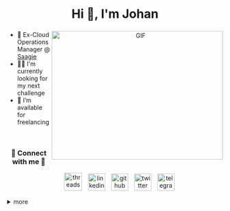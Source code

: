 <h1 align="center">Hi 👋, I'm Johan</h1>
<h3 align="center"></h3>

<a target="_blank" align="center">
  <img align="right" top="500" height="300" width="400" alt="GIF" src="https://media.giphy.com/media/SWoSkN6DxTszqIKEqv/giphy.gif">
</a>

- 🔭 Ex-Cloud Operations Manager @ <a href="https://www.saagie.com" target="blank">Saagie</a>
- 🧑‍💻 I'm currently looking for my next challenge
- 🤝 I’m available for freelancing

<br/>
<h3 align="center" > 🤝 Connect with me 🤝 </h3>

<p align="center">
 <div align="center"  class="icons-social" style="margin-left: 10px;">
  <a style="margin-left: 10px;" target="_blank" href="https://www.threads.net/@jdenoy"><img width="42" height="42" src="https://img.icons8.com/?size=60&id=oykyblY20T6o&format=png" alt="threads"/></a>
  <a style="margin-left: 10px;" target="_blank" href="https://linkedin.com/in/jdenoy"><img width="40" height="40" src="https://img.icons8.com/ios-filled/50/linkedin.png" alt="linkedin"/></a>
  <a style="margin-left: 10px;" target="_blank" href="https://github.com/jdenoy"><img width="40" height="40" src="https://img.icons8.com/ios-filled/50/github.png" alt="github"/></a>
  <a style="margin-left: 10px;" target="_blank" href="https://twitter.com/jdenoy"><img width="40" height="40" src="https://img.icons8.com/ios-filled/50/twitter.png" alt="twitter"/></a>
  <a style="margin-left: 10px;" target="_blank" href="https://t.me/jdenoy"><img width="40" height="40" src="https://img.icons8.com/ios-filled/50/telegram.png" alt="telegram"/></a>
 </div>
</p>




[//]: #!https://github.com/simple-icons/simple-icons/blob/master/slugs.md





<details>
<summary>more</summary>
  
# 💻 Tech Stack:
![atom](https://img.shields.io/badge/Atom-%2366595C.svg?style=flat&logo=Atom&logoColor=white) 
![visualstudiocode](https://img.shields.io/badge/Visual_Studio_Code-%230078D4.svg?style=flat&logo=visualstudiocode&logoColor=white) 


![PHP](https://img.shields.io/badge/php-%23777BB4.svg?style=flat&logo=php&logoColor=white) 
![Perl](https://img.shields.io/badge/perl-%2339457E.svg?style=flat&logo=perl&logoColor=white) 
![Python](https://img.shields.io/badge/python-3670A0?style=flat&logo=python&logoColor=ffdd54) 
![Go](https://img.shields.io/badge/go-%2300ADD8.svg?style=flat&logo=go&logoColor=white) 
![HTML5](https://img.shields.io/badge/html5-%23E34F26.svg?style=flat&logo=html5&logoColor=white) 
![Shell Script](https://img.shields.io/badge/shell_script-%23121011.svg?style=flat&logo=gnu-bash&logoColor=white) 

![AWS](https://img.shields.io/badge/AWS-%23FF9900.svg?style=flat&logo=amazon-aws&logoColor=white) 
![Cloudflare](https://img.shields.io/badge/Cloudflare-F38020?style=flat&logo=Cloudflare&logoColor=white) 
![exoscale](https://img.shields.io/badge/exoscale-%23DA291C.svg?style=flat&logo=exoscale&logoColor=white) 
![Google Cloud](https://img.shields.io/badge/Google%20Cloud-%234285F4.svg?style=flat&logo=google-cloud&logoColor=white) 
![Scaleway](https://img.shields.io/badge/SCALEWAY-%234f0599.svg?style=flat&logo=scaleway&logoColor=white) 
![ovh](https://img.shields.io/badge/ovh-%23002dbe.svg?style=flat&logo=ovh&logoColor=white) 

![Apache](https://img.shields.io/badge/apache-%23D42029.svg?style=flat&logo=apache&logoColor=white) 
![Nginx](https://img.shields.io/badge/nginx-%23009639.svg?style=flat&logo=nginx&logoColor=white) 
![Proxmox](https://img.shields.io/badge/proxmox-%23009639.svg?style=flat&logo=proxmox&logoColor=white) 

![MongoDB](https://img.shields.io/badge/MongoDB-%234ea94b.svg?style=flat&logo=mongodb&logoColor=white) 
![MariaDB](https://img.shields.io/badge/MariaDB-003545?style=flat&logo=mariadb&logoColor=white) 
![SQLite](https://img.shields.io/badge/sqlite-%2307405e.svg?style=flat&logo=sqlite&logoColor=white) 
![Postgres](https://img.shields.io/badge/postgres-%23316192.svg?style=flat&logo=postgresql&logoColor=white) 
![MySQL](https://img.shields.io/badge/mysql-%2300f.svg?style=flat&logo=mysql&logoColor=white) 

![NumPy](https://img.shields.io/badge/numpy-%23013243.svg?style=flat&logo=numpy&logoColor=white) 
![Plotly](https://img.shields.io/badge/Plotly-%233F4F75.svg?style=flat&logo=plotly&logoColor=white) 
![SciPy](https://img.shields.io/badge/SciPy-%230C55A5.svg?style=flat&logo=scipy&logoColor=%white) 

![Ansible](https://img.shields.io/badge/ansible-%231A1918.svg?style=flat&logo=ansible&logoColor=white) 
![Arduino](https://img.shields.io/badge/-Arduino-00979D?style=flat&logo=Arduino&logoColor=white) 
![Docker](https://img.shields.io/badge/docker-%230db7ed.svg?style=flat&logo=docker&logoColor=white) 
![Terraform](https://img.shields.io/badge/terraform-%235835CC.svg?style=flat&logo=terraform&logoColor=white) 
![Raspberry Pi](https://img.shields.io/badge/-RaspberryPi-C51A4A?style=flat&logo=Raspberry-Pi) 
![Rancher](https://img.shields.io/badge/rancher-%230075A8.svg?style=flat&logo=rancher&logoColor=white) 
![Vagrant](https://img.shields.io/badge/vagrant-%231563FF.svg?style=flat&logo=vagrant&logoColor=white) 
![Postman](https://img.shields.io/badge/Postman-FF6C37?style=flat&logo=postman&logoColor=white) 
![Notion](https://img.shields.io/badge/Notion-%23000000.svg?style=flat&logo=notion&logoColor=white) 
![Kubernetes](https://img.shields.io/badge/kubernetes-%23326ce5.svg?style=flat&logo=kubernetes&logoColor=white) 
![Jira](https://img.shields.io/badge/jira-%230A0FFF.svg?style=flat&logo=jira&logoColor=white)
![OpenAI](https://img.shields.io/badge/openai-%230A0FFF.svg?style=flat&logo=openai)
![zsh](https://img.shields.io/badge/zsh-%230A0FFF.svg?style=flat&logo=zsh)

![ArchLinux](https://img.shields.io/badge/archlinux-%230A0FFF.svg?style=flat&logo=archlinux)
![debian](https://img.shields.io/badge/debian-%23A81D33.svg?style=flat&logo=debian)
![Ubuntu](https://img.shields.io/badge/ubuntu-%23E95420.svg?style=flat&logo=ubuntu)
![windows](https://img.shields.io/badge/Windows-%230078D6.svg?style=flat&logo=windows)
![mac-os](https://img.shields.io/badge/mac%20os-%23000000.svg?style=flat&logo=macos)

# 📊 GitHub Stats:
<p><img align="left" src="https://github-readme-stats.vercel.app/api/top-langs?username=jdenoy&show_icons=true&locale=en&layout=compact" alt="jdenoy" /></p>
<p>&nbsp;<img align="center" src="https://github-readme-stats.vercel.app/api?username=jdenoy&show_icons=true&locale=en" alt="jdenoy" /></p>
<p>&nbsp;<img src="https://github-trophies.vercel.app/?username=jdenoy&rank=SECRET,SSS,SS,S,AAA,AA,A&row=2&column=9&theme=vue"></p>

</details>
